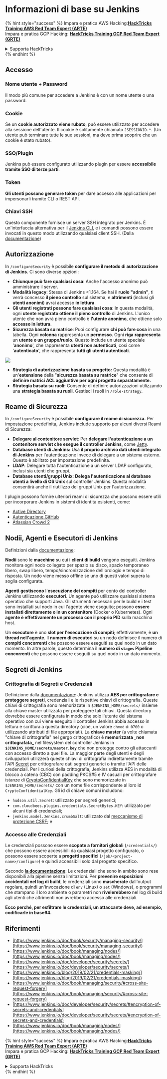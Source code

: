 # Informazioni di base su Jenkins

{% hint style="success" %}
Impara e pratica AWS Hacking:<img src="../../.gitbook/assets/image (1) (1) (1) (1).png" alt="" data-size="line">[**HackTricks Training AWS Red Team Expert (ARTE)**](https://training.hacktricks.xyz/courses/arte)<img src="../../.gitbook/assets/image (1) (1) (1) (1).png" alt="" data-size="line">\
Impara e pratica GCP Hacking: <img src="../../.gitbook/assets/image (2) (1).png" alt="" data-size="line">[**HackTricks Training GCP Red Team Expert (GRTE)**<img src="../../.gitbook/assets/image (2) (1).png" alt="" data-size="line">](https://training.hacktricks.xyz/courses/grte)

<details>

<summary>Supporta HackTricks</summary>

* Controlla i [**piani di abbonamento**](https://github.com/sponsors/carlospolop)!
* **Unisciti al** 💬 [**gruppo Discord**](https://discord.gg/hRep4RUj7f) o al [**gruppo telegram**](https://t.me/peass) o **seguici** su **Twitter** 🐦 [**@hacktricks\_live**](https://twitter.com/hacktricks_live)**.**
* **Condividi trucchi di hacking inviando PR ai** [**HackTricks**](https://github.com/carlospolop/hacktricks) e [**HackTricks Cloud**](https://github.com/carlospolop/hacktricks-cloud) repos di github.

</details>
{% endhint %}

## Accesso

### Nome utente + Password

Il modo più comune per accedere a Jenkins è con un nome utente o una password.

### Cookie

Se un **cookie autorizzato viene rubato**, può essere utilizzato per accedere alla sessione dell'utente. Il cookie è solitamente chiamato `JSESSIONID.*`. (Un utente può terminare tutte le sue sessioni, ma deve prima scoprire che un cookie è stato rubato).

### SSO/Plugin

Jenkins può essere configurato utilizzando plugin per essere **accessibile tramite SSO di terze parti**.

### Token

**Gli utenti possono generare token** per dare accesso alle applicazioni per impersonarli tramite CLI o REST API.

### Chiavi SSH

Questo componente fornisce un server SSH integrato per Jenkins. È un'interfaccia alternativa per il [Jenkins CLI](https://www.jenkins.io/doc/book/managing/cli/), e i comandi possono essere invocati in questo modo utilizzando qualsiasi client SSH. (Dalla [documentazione](https://plugins.jenkins.io/sshd/))

## Autorizzazione

In `/configureSecurity` è possibile **configurare il metodo di autorizzazione di Jenkins**. Ci sono diverse opzioni:

* **Chiunque può fare qualsiasi cosa**: Anche l'accesso anonimo può amministrare il server.
* **Modalità legacy**: Stessa di Jenkins <1.164. Se hai il **ruolo "admin"**, ti verrà concesso **il pieno controllo** sul sistema, e **altrimenti** (inclusi gli **utenti anonimi**) avrai accesso **in lettura**.
* **Gli utenti registrati possono fare qualsiasi cosa**: In questa modalità, ogni **utente registrato ottiene il pieno controllo** di Jenkins. L'unico utente che non avrà pieno controllo è **l'utente anonimo**, che ottiene solo **accesso in lettura**.
* **Sicurezza basata su matrice**: Puoi configurare **chi può fare cosa** in una tabella. Ogni **colonna** rappresenta un **permesso**. Ogni **riga** **rappresenta** un **utente o un gruppo/ruolo.** Questo include un utente speciale '**anonimo**', che rappresenta **utenti non autenticati**, così come '**autenticato**', che rappresenta **tutti gli utenti autenticati**.

![](<../../.gitbook/assets/image (149).png>)

* **Strategia di autorizzazione basata su progetto:** Questa modalità è un'**estensione** della "**sicurezza basata su matrice**" che consente di **definire matrici ACL aggiuntive per ogni progetto separatamente.**
* **Strategia basata su ruoli:** Consente di definire autorizzazioni utilizzando una **strategia basata su ruoli**. Gestisci i ruoli in `/role-strategy`.

## **Reame di Sicurezza**

In `/configureSecurity` è possibile **configurare il reame di sicurezza.** Per impostazione predefinita, Jenkins include supporto per alcuni diversi Reami di Sicurezza:

* **Delegare al contenitore servlet**: Per **delegare l'autenticazione a un contenitore servlet che esegue il controller Jenkins**, come [Jetty](https://www.eclipse.org/jetty/).
* **Database utenti di Jenkins:** Usa **il proprio archivio dati utenti integrato di Jenkins** per l'autenticazione invece di delegare a un sistema esterno. Questo è abilitato per impostazione predefinita.
* **LDAP**: Delegare tutta l'autenticazione a un server LDAP configurato, inclusi sia utenti che gruppi.
* **Database utenti/gruppi Unix**: **Delega l'autenticazione al database utenti a livello di OS Unix** sul controller Jenkins. Questa modalità consentirà anche il riutilizzo dei gruppi Unix per l'autorizzazione.

I plugin possono fornire ulteriori reami di sicurezza che possono essere utili per incorporare Jenkins in sistemi di identità esistenti, come:

* [Active Directory](https://plugins.jenkins.io/active-directory)
* [Autenticazione GitHub](https://plugins.jenkins.io/github-oauth)
* [Atlassian Crowd 2](https://plugins.jenkins.io/crowd2)

## Nodii, Agenti e Esecutori di Jenkins

Definizioni dalla [documentazione](https://www.jenkins.io/doc/book/managing/nodes/):

**Nodii** sono le **macchine** su cui i **client di build** vengono eseguiti. Jenkins monitora ogni nodo collegato per spazio su disco, spazio temporaneo libero, swap libero, tempo/sincronizzazione dell'orologio e tempo di risposta. Un nodo viene messo offline se uno di questi valori supera la soglia configurata.

**Agenti** **gestiscono** l'**esecuzione dei compiti** per conto del controller Jenkins utilizzando **esecutori**. Un agente può utilizzare qualsiasi sistema operativo che supporti Java. Gli strumenti necessari per le build e i test sono installati sul nodo in cui l'agente viene eseguito; possono **essere installati direttamente o in un contenitore** (Docker o Kubernetes). Ogni **agente è effettivamente un processo con il proprio PID** sulla macchina host.

Un **esecutore** è uno **slot per l'esecuzione di compiti**; effettivamente, è **un thread nell'agente**. Il **numero di esecutori** su un nodo definisce il numero di **compiti concorrenti** che possono essere eseguiti su quel nodo in un dato momento. In altre parole, questo determina il **numero di `stages` Pipeline concorrenti** che possono essere eseguiti su quel nodo in un dato momento.

## Segreti di Jenkins

### Crittografia di Segreti e Credenziali

Definizione dalla [documentazione](https://www.jenkins.io/doc/developer/security/secrets/#encryption-of-secrets-and-credentials): Jenkins utilizza **AES per crittografare e proteggere segreti**, credenziali e le rispettive chiavi di crittografia. Queste chiavi di crittografia sono memorizzate in `$JENKINS_HOME/secrets/` insieme alla chiave master utilizzata per proteggere tali chiavi. Questa directory dovrebbe essere configurata in modo che solo l'utente del sistema operativo con cui viene eseguito il controller Jenkins abbia accesso in lettura e scrittura a questa directory (cioè, un valore `chmod` di `0700` o utilizzando attributi di file appropriati). La **chiave master** (a volte chiamata "chiave di crittografia" nel gergo crittografico) è **memorizzata \_non crittografata\_** nel filesystem del controller Jenkins in **`$JENKINS_HOME/secrets/master.key`** che non protegge contro gli attaccanti con accesso diretto a quel file. La maggior parte degli utenti e degli sviluppatori utilizzerà queste chiavi di crittografia indirettamente tramite l'API [Secret](https://javadoc.jenkins.io/byShortName/Secret) per crittografare dati segreti generici o tramite l'API delle credenziali. Per i curiosi della crittografia, Jenkins utilizza AES in modalità di blocco a catena (CBC) con padding PKCS#5 e IV casuali per crittografare istanze di [CryptoConfidentialKey](https://javadoc.jenkins.io/byShortName/CryptoConfidentialKey) che sono memorizzate in `$JENKINS_HOME/secrets/` con un nome file corrispondente al loro id `CryptoConfidentialKey`. Gli id di chiave comuni includono:

* `hudson.util.Secret`: utilizzato per segreti generici;
* `com.cloudbees.plugins.credentials.SecretBytes.KEY`: utilizzato per alcuni tipi di credenziali;
* `jenkins.model.Jenkins.crumbSalt`: utilizzato dal [meccanismo di protezione CSRF](https://www.jenkins.io/doc/book/managing/security/#cross-site-request-forgery); e

### Accesso alle Credenziali

Le credenziali possono essere **scopate a fornitori globali** (`/credentials/`) che possono essere accessibili da qualsiasi progetto configurato, o possono essere scoperte a **progetti specifici** (`/job/<project-name>/configure`) e quindi accessibili solo dal progetto specifico.

Secondo [**la documentazione**](https://www.jenkins.io/blog/2019/02/21/credentials-masking/): Le credenziali che sono in ambito sono rese disponibili alla pipeline senza limitazioni. Per **prevenire esposizioni accidentali nel log di build**, le credenziali sono **mascherate** dall'output regolare, quindi un'invocazione di `env` (Linux) o `set` (Windows), o programmi che stampano il loro ambiente o parametri non **rivelerebbero** nel log di build agli utenti che altrimenti non avrebbero accesso alle credenziali.

**Ecco perché, per esfiltrare le credenziali, un attaccante deve, ad esempio, codificarle in base64.**

## Riferimenti

* [https://www.jenkins.io/doc/book/security/managing-security/](https://www.jenkins.io/doc/book/security/managing-security/)
* [https://www.jenkins.io/doc/book/managing/nodes/](https://www.jenkins.io/doc/book/managing/nodes/)
* [https://www.jenkins.io/doc/developer/security/secrets/](https://www.jenkins.io/doc/developer/security/secrets/)
* [https://www.jenkins.io/blog/2019/02/21/credentials-masking/](https://www.jenkins.io/blog/2019/02/21/credentials-masking/)
* [https://www.jenkins.io/doc/book/managing/security/#cross-site-request-forgery](https://www.jenkins.io/doc/book/managing/security/#cross-site-request-forgery)
* [https://www.jenkins.io/doc/developer/security/secrets/#encryption-of-secrets-and-credentials](https://www.jenkins.io/doc/developer/security/secrets/#encryption-of-secrets-and-credentials)
* [https://www.jenkins.io/doc/book/managing/nodes/](https://www.jenkins.io/doc/book/managing/nodes/)

{% hint style="success" %}
Impara e pratica AWS Hacking:<img src="../../.gitbook/assets/image (1) (1) (1) (1).png" alt="" data-size="line">[**HackTricks Training AWS Red Team Expert (ARTE)**](https://training.hacktricks.xyz/courses/arte)<img src="../../.gitbook/assets/image (1) (1) (1) (1).png" alt="" data-size="line">\
Impara e pratica GCP Hacking: <img src="../../.gitbook/assets/image (2) (1).png" alt="" data-size="line">[**HackTricks Training GCP Red Team Expert (GRTE)**<img src="../../.gitbook/assets/image (2) (1).png" alt="" data-size="line">](https://training.hacktricks.xyz/courses/grte)

<details>

<summary>Supporta HackTricks</summary>

* Controlla i [**piani di abbonamento**](https://github.com/sponsors/carlospolop)!
* **Unisciti al** 💬 [**gruppo Discord**](https://discord.gg/hRep4RUj7f) o al [**gruppo telegram**](https://t.me/peass) o **seguici** su **Twitter** 🐦 [**@hacktricks\_live**](https://twitter.com/hacktricks_live)**.**
* **Condividi trucchi di hacking inviando PR ai** [**HackTricks**](https://github.com/carlospolop/hacktricks) e [**HackTricks Cloud**](https://github.com/carlospolop/hacktricks-cloud) repos di github.

</details>
{% endhint %}
